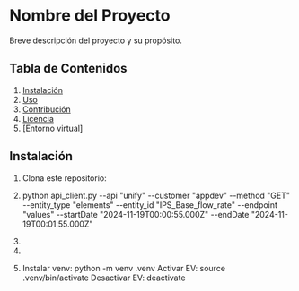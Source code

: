 # Nombre del Proyecto

Breve descripción del proyecto y su propósito.

## Tabla de Contenidos
1. [Instalación](#instalación)
2. [Uso](#uso)
3. [Contribución](#contribución)
4. [Licencia](#licencia)
5. [Entorno virtual] 

## Instalación
1. Clona este repositorio:


   
2. python api_client.py --api "unify" --customer "appdev" --method "GET" --entity_type "elements" --entity_id "IPS_Base_flow_rate" --endpoint "values" --startDate  "2024-11-19T00:00:55.000Z" --endDate "2024-11-19T00:01:55.000Z"
3. 
4. 
5. Instalar venv: python -m venv .venv 
   Activar EV: source .venv/bin/activate
   Desactivar EV: deactivate